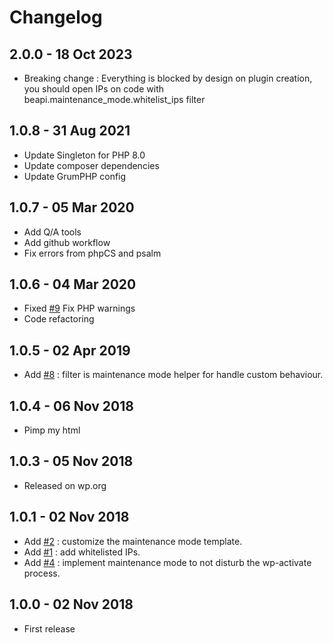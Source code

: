 # Changelog ##

## 2.0.0 - 18 Oct 2023
* Breaking change : Everything is blocked by design on plugin creation, you should open IPs on code with beapi.maintenance_mode.whitelist_ips filter


## 1.0.8 - 31 Aug 2021
* Update Singleton for PHP 8.0
* Update composer dependencies
* Update GrumPHP config

## 1.0.7 - 05 Mar 2020
* Add Q/A tools
* Add github workflow
* Fix errors from phpCS and psalm

## 1.0.6 - 04 Mar 2020
* Fixed [#9](https://github.com/BeAPI/beapi-maintenance-mode/issues/9) Fix PHP warnings
* Code refactoring

## 1.0.5 - 02 Apr 2019
* Add [#8](https://github.com/BeAPI/beapi-maintenance-mode/issues/8) : filter is maintenance mode helper for handle custom behaviour.

## 1.0.4 - 06 Nov 2018
* Pimp my html

## 1.0.3 - 05 Nov 2018
* Released on wp.org

## 1.0.1 - 02 Nov 2018
* Add [#2](https://github.com/BeAPI/beapi-maintenance-mode/issues/2) : customize the maintenance mode template.
* Add [#1](https://github.com/BeAPI/beapi-maintenance-mode/issues/1) : add whitelisted IPs.
* Add [#4](https://github.com/BeAPI/beapi-maintenance-mode/issues/4) : implement maintenance mode to not disturb the wp-activate process.

## 1.0.0 - 02 Nov 2018
* First release